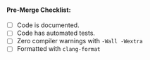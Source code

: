 <!-- Use the first line to close issues. For example:
    Resolves #93
-->

<!-- Describe the changes in the pull request. If behaviour has changed,
describe the previous and new behaviour -->

#### Pre-Merge Checklist:
- [ ] Code is documented.
- [ ] Code has automated tests. <!-- If you fixed a bug that was previously
undetected by tests, it would now be detected. -->
- [ ] Zero compiler warnings with `-Wall -Wextra`  <!-- Note: enforced by CI check -->
- [ ] Formatted with `clang-format`                <!-- Note: enforced by CI check -->
